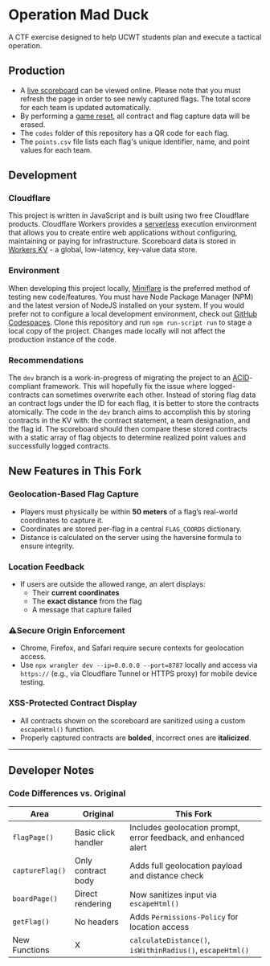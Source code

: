 # Operation Mad Duck
A CTF exercise designed to help UCWT students plan and execute a tactical operation.

## Production
- A [live scoreboard](https://operation.madduck.workers.dev/board) can be viewed online. Please note that you must refresh the page in order to see newly captured flags. The total score for each team is updated automatically.
- By performing a [game reset](https://operation.madduck.workers.dev/reset), all contract and flag capture data will be erased.
- The `codes` folder of this repository has a QR code for each flag.
- The `points.csv` file lists each flag's unique identifier, name, and point values for each team.

## Development
### Cloudflare
This project is written in JavaScript and is built using two free Cloudflare products. Cloudflare Workers provides a [serverless](https://www.cloudflare.com/learning/serverless/what-is-serverless/) execution environment that allows you to create entire web applications without configuring, maintaining or paying for infrastructure. Scoreboard data is stored in [Workers KV](https://developers.cloudflare.com/workers/learning/how-kv-works/) - a global, low-latency, key-value data store.

### Environment
When developing this project locally, [Miniflare](https://miniflare.dev) is the preferred method of testing new code/features. You must have Node Package Manager (NPM) and the latest version of NodeJS installed on your system. If you would prefer not to configure a local development environment, check out [GitHub Codespaces](https://github.com/features/codespaces).  Clone this repository and run `npm run-script run` to stage a local copy of the project. Changes made locally will not affect the production instance of the code.

### Recommendations
The `dev` branch is a work-in-progress of migrating the project to an [ACID](https://en.wikipedia.org/wiki/ACID)-compliant framework. This will hopefully fix the issue where logged-contracts can sometimes overwrite each other. Instead of storing flag data an contract logs under the ID for each flag, it is better to store the contracts atomically. The code in the `dev` branch aims to accomplish this by storing contracts in the KV with: the contract statement, a team designation, and the flag id. The scoreboard should then compare these stored contracts with a static array of flag objects to determine realized point values and successfully logged contracts.

## New Features in This Fork

### Geolocation-Based Flag Capture
- Players must physically be within **50 meters** of a flag’s real-world coordinates to capture it.
- Coordinates are stored per-flag in a central `FLAG_COORDS` dictionary.
- Distance is calculated on the server using the haversine formula to ensure integrity.

### Location Feedback
- If users are outside the allowed range, an alert displays:
  - Their **current coordinates**
  - The **exact distance** from the flag
  - A message that capture failed

### ⚠Secure Origin Enforcement
- Chrome, Firefox, and Safari require secure contexts for geolocation access.
- Use `npx wrangler dev --ip=0.0.0.0 --port=8787` locally and access via `https://` (e.g., via Cloudflare Tunnel or HTTPS proxy) for mobile device testing.

### XSS-Protected Contract Display
- All contracts shown on the scoreboard are sanitized using a custom `escapeHtml()` function.
- Properly captured contracts are **bolded**, incorrect ones are **italicized**.

---

## Developer Notes

### Code Differences vs. Original

| Area | Original | This Fork |
|------|----------|-----------|
| `flagPage()` | Basic click handler | Includes geolocation prompt, error feedback, and enhanced alert |
| `captureFlag()` | Only contract body | Adds full geolocation payload and distance check |
| `boardPage()` | Direct rendering | Now sanitizes input via `escapeHtml()` |
| `getFlag()` | No headers | Adds `Permissions-Policy` for location access |
| New Functions | X | `calculateDistance()`, `isWithinRadius()`, `escapeHtml()` |

